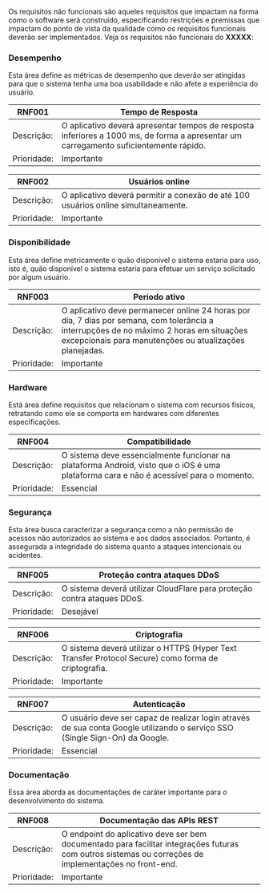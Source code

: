 Os requisitos não funcionais são aqueles requisitos que impactam na forma como o software será construído, especificando restrições e premissas que impactam do ponto de vista da qualidade como os requisitos funcionais deverão ser implementados. Veja os requisitos não funcionais do **XXXXX**:

### Desempenho
Esta área define as métricas de desempenho que deverão ser atingidas para que o sistema tenha uma boa usabilidade e não afete a experiência do usuário.

| RNF001 | Tempo de Resposta |
| --- | --- |
| Descrição: | O aplicativo deverá apresentar tempos de resposta inferiores a 1000 ms, de forma a apresentar um carregamento suficientemente rápido. |
| Prioridade: | Importante |


| RNF002 | Usuários online |
| --- | --- |
| Descrição: | O aplicativo deverá permitir a conexão de até 100 usuários online simultaneamente. |
| Prioridade: | Importante |

### Disponibilidade
Esta área define metricamente o quão disponível o sistema estaria para uso, isto é, quão disponível o sistema estaria para efetuar um serviço solicitado por algum usuário.

| RNF003 | Período ativo |
| --- | --- |
| Descrição: | O aplicativo deve permanecer online 24 horas por dia, 7 dias por semana, com tolerância a interrupções de no máximo 2 horas em situações excepcionais para manutenções ou atualizações planejadas. |
| Prioridade: | Importante |

### Hardware
Está área define requisitos que relacionam o sistema com recursos físicos, retratando como ele se comporta em hardwares com diferentes especificações.

| RNF004 | Compatibilidade |
| --- | --- |
| Descrição: | O sistema deve essencialmente funcionar na plataforma Android, visto que o iOS é uma plataforma cara e não é acessível para o momento. |
| Prioridade: | Essencial |

### Segurança
Esta área busca caracterizar a segurança como a não permissão de acessos não autorizados ao sistema e aos dados associados. Portanto, é assegurada a integridade do sistema quanto a ataques intencionais ou acidentes.

| RNF005 | Proteção contra ataques DDoS |
| --- | --- |
| Descrição: | O sistema deverá utilizar CloudFlare para proteção contra ataques DDoS. |
| Prioridade: | Desejável |

| RNF006 | Criptografia |
| --- | --- |
| Descrição: | O sistema deverá utilizar o HTTPS (Hyper Text Transfer Protocol Secure) como forma de criptografia. |
| Prioridade: | Importante |

| RNF007 | Autenticação |
| --- | --- |
| Descrição: | O usuário deve ser capaz de realizar login através de sua conta Google utilizando o serviço SSO (Single Sign-On) da Google. |
| Prioridade: | Essencial |

### Documentação
Essa área aborda as documentações de caráter importante para o desenvolvimento do sistema.

| RNF008 | Documentação das APIs REST |
| --- | --- |
| Descrição: | O endpoint do aplicativo deve ser bem documentado para facilitar integrações futuras com outros sistemas ou correções de implementações no front-end. |
| Prioridade: | Importante |